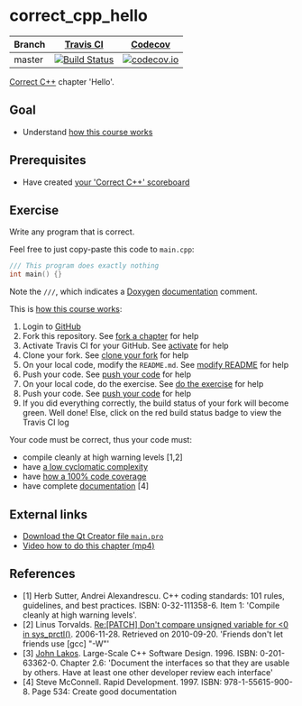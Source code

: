 # correct_cpp_hello

Branch|[Travis CI](https://travis-ci.org)|[Codecov](https://www.codecov.io)
---|---|---
master|[![Build Status](https://travis-ci.org/kiran1129/correct_cpp_hello.svg?branch=master)](https://travis-ci.org/kiran1129/correct_cpp_hello)|[![codecov.io](https://codecov.io/github/kiran1129/correct_cpp_hello/coverage.svg?branch=master)](https://codecov.io/github/kiran1129/correct_cpp_hello/branch/master)

[Correct C++](https://github.com/kiran1129/correct_cpp) chapter 'Hello'.

## Goal

 * Understand [how this course works](https://github.com/kiran1129/correct_cpp/blob/master/doc/how_this_course_works.md)

## Prerequisites

 * Have created [your 'Correct C++' scoreboard](https://github.com/kiran1129/correct_cpp_scoreboard)

## Exercise

Write any program that is correct. 

Feel free to just copy-paste this code to `main.cpp`:

```c++
/// This program does exactly nothing
int main() {}
```

Note the `///`, which indicates a [Doxygen](https://github.com/richelbilderbeek/cpp/blob/master/content/CppDoxygen.md) [documentation](https://github.com/richelbilderbeek/cpp/blob/master/content/CppDocumentation.md) comment.

This is [how this course works](https://github.com/kiran1129/correct_cpp/blob/master/doc/how_this_course_works.md):

  1. Login to [GitHub](https://github.com/)
  2. Fork this repository. See [fork a chapter](https://github.com/kiran1129/correct_cpp/blob/master/doc/fork_a_chapter.md) for help
  3. Activate Travis CI for your GitHub. See [activate](https://github.com/kiran1129/correct_cpp/blob/master/doc/activate.md) for help 
  4. Clone your fork. See [clone your fork](https://github.com/kiran1129/correct_cpp/blob/master/doc/clone_your_fork.md) for help
  5. On your local code, modify the `README.md`. See [modify README](https://github.com/kiran1129/correct_cpp/blob/master/doc/modify_readme.md) for help
  6. Push your code. See [push your code](https://github.com/kiran1129/correct_cpp/blob/master/doc/push_your_code.md) for help
  7. On your local code, do the exercise. See [do the exercise](https://github.com/kiran1129/correct_cpp/blob/master/doc/do_the_exercise.md) for help
  8. Push your code. See [push your code](https://github.com/kiran1129/correct_cpp/blob/master/doc/push_your_code.md) for help
  9. If you did everything correctly, the build status of your fork will become green. Well done! Else, click on the red build status badge to view the Travis CI log

Your code must be correct, thus your code must:

 * compile cleanly at high warning levels [1,2] 
 * have [a low cyclomatic complexity](https://github.com/kiran1129/correct_cpp/blob/master/doc/lower_cyclomatic_complexity.md)
 * have [how a 100% code coverage](https://github.com/kiran1129/correct_cpp/blob/master/doc/get_100_percent_code_coverage.md)
 * have complete [documentation](https://github.com/kiran1129/cpp/blob/master/content/CppDocumentation.md) [4]

## External links

 * [Download the Qt Creator file `main.pro`](https://raw.githubusercontent.com/kiran1129/correct_cpp/master/shared/main.pro)
 * [Video how to do this chapter (mp4)](http://www.kiran1129.nl/correct_cpp_hello.mp4)

## References

 * [1] Herb Sutter, Andrei Alexandrescu. C++ coding standards: 101 rules, guidelines, and best practices. ISBN: 0-32-111358-6. Item 1: 'Compile cleanly at high warning levels'.
 * [2] Linus Torvalds. [Re:[PATCH] Don't compare unsigned variable for &lt;0 in sys\_prctl()](http://linux.derkeiler.com/Mailing-Lists/Kernel/2006-11/msg08325.html). 2006-11-28. Retrieved on 2010-09-20. 'Friends don't let friends use [gcc] "-W"'
 * [3] [John Lakos](CppJohnLakos.md). Large-Scale C++ Software Design. 1996. ISBN: 0-201-63362-0. Chapter 2.6: 'Document the interfaces so that they are usable by others. Have at least one other developer review each interface'
 * [4] Steve McConnell. Rapid Development. 1997. ISBN: 978-1-55615-900-8. Page 534: Create good documentation
